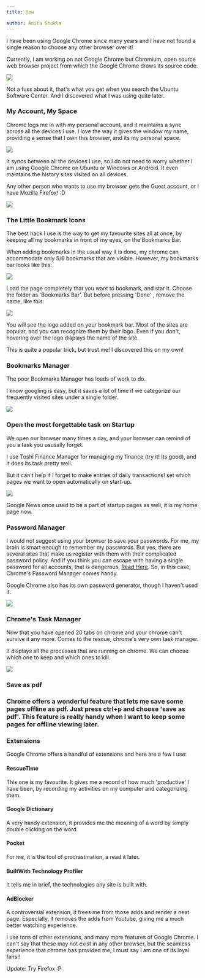 ```yaml
---
title: How

author: Amita Shukla
---
```



I have been using Google Chrome since many years and I have not found a single reason to choose any other browser over it!

 


Currently, I am working on not Google Chrome but Chromium, open source web browser project from which the Google Chrome draws its source code.

 


[![](https://vignette4.wikia.nocookie.net/logopedia/images/2/27/DncJWGy.png/revision/latest?cb=20151102014735)](http://vignette4.wikia.nocookie.net/logopedia/images/2/27/DncJWGy.png/revision/latest?cb=20151102014735)

Not a fuss about it, that's what you get when you search the Ubuntu Software Center. And I discovered what I was using quite later.

 


### My Account, My Space

Chrome logs me in with my personal account, and it maintains a sync across all the devices I use. I love the way it gives the window my name, providing a sense that I own this browser, and its my personal space.

 


[![](https://2.bp.blogspot.com/-nwnDq-mdcE4/Vo6EB1E9nzI/AAAAAAAAAtA/2oOqd2MwcCM/s1600/ChromeAccount.png)](http://2.bp.blogspot.com/-nwnDq-mdcE4/Vo6EB1E9nzI/AAAAAAAAAtA/2oOqd2MwcCM/s1600/ChromeAccount.png)

 


It syncs between all the devices I use, so I do not need to worry whether I am using Google Chrome on Ubuntu or Windows or Android. It even maintains the history sites visited on all devices.

Any other person who wants to use my browser gets the Guest account, or I have Mozilla Firefox! :D

 


[![](https://1.bp.blogspot.com/-slCKEWfnDto/Vo6EdJc4MLI/AAAAAAAAAtI/eLmY7nYzFxg/s640/GuestAccount.png)](http://1.bp.blogspot.com/-slCKEWfnDto/Vo6EdJc4MLI/AAAAAAAAAtI/eLmY7nYzFxg/s1600/GuestAccount.png)

### The Little Bookmark Icons

The best hack I use is the way to get my favourite sites all at once, by keeping all my bookmarks in front of my eyes, on the Bookmarks Bar.

When adding bookmarks in the usual way it is done, my chrome can accommodate only 5/6 bookmarks that are visible. However, my bookmarks bar looks like this:

 


[![](https://3.bp.blogspot.com/-3CcuSchd1qk/Vo6IXOtJj0I/AAAAAAAAAtU/zHxZRm3enbM/s640/HighlightBookmarks.png)](http://3.bp.blogspot.com/-3CcuSchd1qk/Vo6IXOtJj0I/AAAAAAAAAtU/zHxZRm3enbM/s1600/HighlightBookmarks.png)

 


 


Load the page completely that you want to bookmark, and star it. Choose the folder as 'Bookmarks Bar'. But before pressing 'Done' , remove the name, like this:

 


[![](https://4.bp.blogspot.com/-aFu1vKK9DAA/Vo6IpE9hplI/AAAAAAAAAtc/entWJaiBM3Q/s640/AddBookmark.png)](http://4.bp.blogspot.com/-aFu1vKK9DAA/Vo6IpE9hplI/AAAAAAAAAtc/entWJaiBM3Q/s1600/AddBookmark.png)

 


 


You will see the logo added on your bookmark bar. Most of the sites are popular, and you can recognize them by their logo. Even if you don't, hovering over the logo displays the name of the site.

This is quite a popular trick, but trust me! I discovered this on my own!

 


### Bookmarks Manager

The poor Bookmarks Manager has loads of work to do.

I know googling is easy, but it saves a lot of time if we categorize our frequently visited sites under a single folder.

 


[![](https://2.bp.blogspot.com/-U1Tasjjg95o/Vo6JPBGE_nI/AAAAAAAAAtk/NacZDIIiKaU/s640/Folder.png)](http://2.bp.blogspot.com/-U1Tasjjg95o/Vo6JPBGE_nI/AAAAAAAAAtk/NacZDIIiKaU/s1600/Folder.png)

 


 


### Open the most forgettable task on Startup

We open our browser many times a day, and your browser can remind of you a task you ususally forget.

I use Toshl Finance Manager for managing my finance (try it! Its good), and it does its task pretty well.

But it can't help if I forget to make entries of daily transactions! set which pages we want to open automatically on start-up.

 


[![](https://3.bp.blogspot.com/-OfkYqPzh3_o/Vo6KFoRFlXI/AAAAAAAAAts/l8wc7OPxn_E/s400/StartUpPages.png)](http://3.bp.blogspot.com/-OfkYqPzh3_o/Vo6KFoRFlXI/AAAAAAAAAts/l8wc7OPxn_E/s1600/StartUpPages.png)

 


 


Google News once used to be a part of startup pages as well, it is my home page now.

 


### Password Manager

I would not suggest using your browser to save your passwords. For me, my brain is smart enough to remember my passwords. But yes, there are several sites that make us register with them with their complicated password policy. And if you think you can escape with having a single password for all accounts, that is dangerous, [Read Here](https://askleo.com/why_is_it_important_to_have_different_passwords_on_different_accounts/). So, in this case, Chrome's Password Manager comes handy.

 


Google Chrome also has its own password generator, though I haven't used it.

 


[![](https://4.bp.blogspot.com/-tl3eFsP5fP8/Vo6LABK-QPI/AAAAAAAAAt4/_90uSsvuyHQ/s320/PasswordGenerate.png)](http://4.bp.blogspot.com/-tl3eFsP5fP8/Vo6LABK-QPI/AAAAAAAAAt4/_90uSsvuyHQ/s1600/PasswordGenerate.png)

 


### Chrome's Task Manager

Now that you have opened 20 tabs on chrome and your chrome can't survive it any more. Comes to the rescue, chrome's very own task manager.

It displays all the processes that are running on chrome. We can choose which one to keep and which ones to kill.

 


[![](https://2.bp.blogspot.com/-WuMba1BAtHc/Vo6LTMUkfyI/AAAAAAAAAuA/jJfUp239BQA/s320/TaskManager.png)](http://2.bp.blogspot.com/-WuMba1BAtHc/Vo6LTMUkfyI/AAAAAAAAAuA/jJfUp239BQA/s1600/TaskManager.png)

 


### Save as pdf

### Chrome offers a wonderful feature that lets me save some pages offline as pdf. Just press ctrl+p and choose 'save as pdf'. This feature is really handy when I want to keep some pages for offline viewing later.

### Extensions

Google Chrome offers a handful of extensions and here are a few I use:

 


#### RescueTime

This one is my favourite. It gives me a record of how much 'productive' I have been, by recording my activities on my computer and categorizing them.

 


#### Google Dictionary

A very handy extension, it provides me the meaning of a word by simply double clicking on the word.

 


#### Pocket

For me, it is the tool of procrastination, a read it later.

 


#### BuiltWith Technology Profiler

It tells me in brief, the technologies any site is built with.

 


#### AdBlocker

A controversial extension, it frees me from those adds and render a neat page. Especially, it removes the adds from Youtube, giving me a much better watching experience.

 


 


I use tons of other extensions, and many more features of Google Chrome. I can't say that these may not exist in any other browser, but the seamless experience that chrome has provided me, I must say I am one of its loyal fans!! 
 
 
Update: Try Firefox :P

